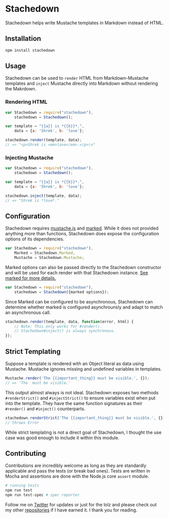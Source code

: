 Stachedown
==========

Stachedown helps write Mustache templates in Markdown instead of HTML.

## Installation

```bash
npm install stachedown
```

## Usage

Stachedown can be used to `render` HTML from Markdown-Mustache templates and `inject` Mustache directly into Markdown without rendering the Makrdown.

### Rendering HTML

```javascript
var Stachedown = require("stachedown"),
	stachedown = Stachedown();

var template = "{{a}} is *{{b}}*.",
	data = {a: 'Shrek', b: 'love'};

stachedown.render(template, data);
// => "<p>Shrek is <em>love</em>.</p>\n"
```

### Injecting Mustache

```javascript
var Stachedown = require("stachedown"),
	stachedown = Stachedown();

var template = "{{a}} is *{{b}}*.",
	data = {a: 'Shrek', b: 'love'};

stachedown.inject(template, data);
// => "Shrek is *love*."
```

## Configuration

Stachedown requires [mustache.js](https://github.com/janl/mustache.js) and [marked](https://github.com/chjj/marked). While it does not provided anything more than functions, Stachedown does expose the configuration options of its dependencies.

```javascript
var Stachedown = require("stachedown"),
	Marked = Stachedown.Marked,
	Mustache = Stachedown.Mustache;
```
Marked options can also be passed directly to the Stachedown constructor and will be used for each render with that Stachedown instance. [See marked for more details.](https://github.com/chjj/marked)

```javascript
var Stachedown = require("stachedown"),
	stachedown = Stachedown({marked options});
```

Since Marked can be configured to be asynchronous, Stachedown can determine whether marked is configured asynchrounsly and adapt to match an asynchronous call.

```javascript
stachedown.render(template, data, function(error, html) {
	// Note: This only works for #render().
	// Stachedown#inject() is always synchronous.
});
```

## Strict Templating

Suppose a template is rendered with an Object literal as data using Mustache. Mustache ignores missing and undefined variables in templates.

```javascript
Mustache.render('The {{important_thing}} must be visible.', {});
// => 'The  must be visible.'
```

This output almost always is not ideal. Stachedown exposes two methods `#renderStrict()` and `#injectStrict()` to ensure variables exist when put into the template.  They have the same function signatures as their `#render()` and `#inject()` counterparts.

```javascript
stachedown.renderStrict('The {{important_thing}} must be visible.', {});
// throws Error
```

While strict templating is not a direct goal of Stachedown, I thought the use case was good enough to include it within this module.

## Contributing

Contributions are incredibly welcome as long as they are standardly applicable and pass the tests (or break bad ones). Tests are written in Mocha and assertions are done with the Node.js core `assert` module.

```bash
# running tests
npm run test
npm run test-spec # spec reporter
```

Follow me on [Twitter](https://twitter.com/compooter) for updates or just for the lolz and please check out my other [repositories](https://github.com/andrejewski) if I have earned it. I thank you for reading.

